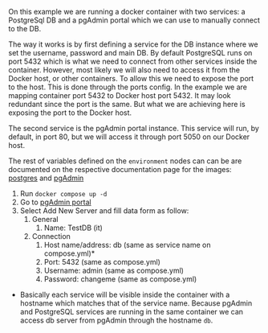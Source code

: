 On this example we are running a docker container with two services: a PostgreSql DB and a pgAdmin portal which we can use to manually connect to the DB.

The way it works is by first defining a service for the DB instance where we set the username, password and main DB. By default PostgreSQL runs on port 5432 which is what we need to connect from other services inside the container. However, most likely we will also need to access it from the Docker host, or other containers. To allow this we need to expose the port to the host. This is done through the ports config. In the example we are mapping container port 5432 to Docker host port 5432. It may look redundant since the port is the same. But what we are achieving here is exposing the port to the Docker host. 

The second service is the pgAdmin portal instance. This service will run, by default, in port 80, but we will access it through port 5050 on our Docker host.

The rest of variables defined on the `environment` nodes can can be are documented on the respective documentation page for the images: [postgres](https://hub.docker.com/_/postgres/) and [pgAdmin](https://www.pgadmin.org/docs/pgadmin4/latest/container_deployment.html)

1. Run `docker compose up -d`
2. Go to [pgAdmin portal](http://localhost:5050/)
3. Select Add New Server and fill data form as follow:
   1. General
      1. Name: TestDB (it)
   2. Connection
      1. Host name/address: db (same as service name on compose.yml)*
      2. Port: 5432 (same as compose.yml)
      3. Username: admin (same as compose.yml)
      4. Password: changeme (same as compose.yml)

* Basically each service will be visible inside the container with a hostname which matches that of the service name. Because pgAdmin and PostgreSQL services are running in the same container we can access db server from pgAdmin through the hostname `db`.